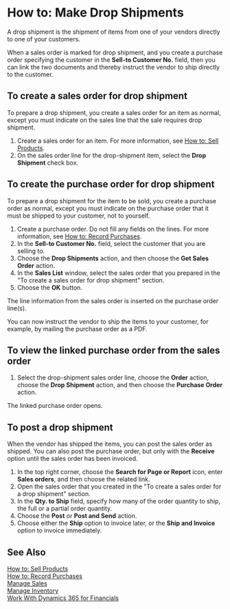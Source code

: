 <properties
                pageTitle="How to: Make Drop Shipments| Financials"
                description="Describes how to create a sales order linked to a purchase order to enable shipment directly from the vendor to the customer."
                services="project-madeira"
                documentationCenter=""
                authors="SorenGP"
/>
<tags
    ms.service="project-madeira"
    ms.topic="article"
    ms.devlang="na"
    ms.tgt_pltfrm="na"
    ms.workload="na"
    ms.date="08/26/2016"
    ms.author="SorenGP" />

# How to: Make Drop Shipments
A drop shipment is the shipment of items from one of your vendors directly to one of your customers.

When a sales order is marked for drop shipment, and you create a purchase order specifying the customer in the **Sell-to Customer No.** field, then you can link the two documents and thereby instruct the vendor to ship directly to the customer.

## To create a sales order for drop shipment
To prepare a drop shipment, you create a sales order for an item as normal, except you must indicate on the sales line that the sale requires drop shipment.

1. Create a sales order for an item. For more information, see [How to: Sell Products](sales-how-sell-products.md).
2. On the sales order line for the drop-shipment item, select the **Drop Shipment** check box.

## To create the purchase order for drop shipment
To prepare a drop shipment for the item to be sold, you create a purchase order as normal, except you must indicate on the purchase order that it must be shipped to your customer, not to yourself.

1. Create a purchase order. Do not fill any fields on the lines. For more information, see [How to: Record Purchases](purchasing-how-record-purchases.md).
2. In the **Sell-to Customer No.** field, select the customer that you are selling to.
3. Choose the **Drop Shipments** action, and then choose the **Get Sales Order** action.
4. In the **Sales List** window, select the sales order that you prepared in the "To create a sales order for drop shipment" section.
5. Choose the **OK** button.

The line information from the sales order is inserted on the purchase order line(s).

You can now instruct the vendor to ship the items to your customer, for example, by mailing the purchase order as a PDF.     

## To view the linked purchase order from the sales order
1. Select the drop-shipment sales order line, choose the **Order** action, choose the **Drop Shipment** action, and then choose the **Purchase Order** action.

The linked purchase order opens. 

## To post a drop shipment
When the vendor has shipped the items, you can post the sales order as shipped. You can also post the purchase order, but only with the **Receive** option until the sales order has been invoiced. 
1. In the top right corner, choose the **Search for Page or Report** icon, enter **Sales orders**, and then choose the related link.
2. Open the sales order that you created in the "To create a sales order for a drop shipment" section.
3. In the **Qty. to Ship** field, specify how many of the order quantity to ship, the full or a partial order quantity. 
3. Choose the **Post** or **Post and Send** action.
4. Choose either the **Ship** option to invoice later, or the **Ship and Invoice** option to invoice immediately.

## See Also
[How to: Sell Products](sales-how-sell-products.md)    
[How to: Record Purchases](purchasing-how-record-purchases.md)  
[Manage Sales](sales-manage-sales.md)  
[Manage Inventory](inventory-manage-inventory.md)      
[Work With Dynamics 365 for Financials](ui-work-product.md)
